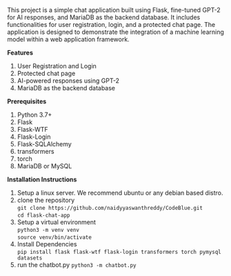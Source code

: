 This project is a simple chat application built using Flask, fine-tuned GPT-2 for AI responses, and MariaDB as the backend database. It includes functionalities for user registration, login, and a protected chat page. The application is designed to demonstrate the integration of a machine learning model within a web application framework.

**Features**
1. User Registration and Login
2. Protected chat page
3. AI-powered responses using GPT-2
4. MariaDB as the backend database

**Prerequisites**
1. Python 3.7+
2. Flask
3. Flask-WTF
4. Flask-Login
5. Flask-SQLAlchemy
6. transformers
7. torch
8. MariaDB or MySQL


**Installation Instructions**
1. Setup a linux server. We recommend ubuntu or any debian based distro.
2. clone the repository
<br>```git clone https://github.com/naidyyaswanthreddy/CodeBlue.git```
<br>```cd flask-chat-app```
3. Setup a virtual environment
<br>```python3 -m venv venv```
<br>```source venv/bin/activate```
4. Install Dependencies
<br>```pip install flask flask-wtf flask-login transformers torch pymysql datasets```
5. run the chatbot.py ```python3 -m chatbot.py```
